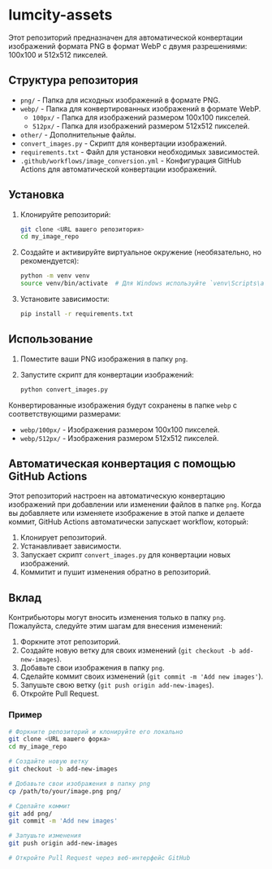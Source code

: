 # lumcity-assets
Этот репозиторий предназначен для автоматической конвертации изображений формата PNG в формат WebP с двумя разрешениями: 100x100 и 512x512 пикселей.

## Структура репозитория

- `png/` - Папка для исходных изображений в формате PNG.
- `webp/` - Папка для конвертированных изображений в формате WebP.
  - `100px/` - Папка для изображений размером 100x100 пикселей.
  - `512px/` - Папка для изображений размером 512x512 пикселей.
- `other/` - Дополнительные файлы.
- `convert_images.py` - Скрипт для конвертации изображений.
- `requirements.txt` - Файл для установки необходимых зависимостей.
- `.github/workflows/image_conversion.yml` - Конфигурация GitHub Actions для автоматической конвертации изображений.

## Установка

1. Клонируйте репозиторий:

    ```bash
    git clone <URL вашего репозитория>
    cd my_image_repo
    ```

2. Создайте и активируйте виртуальное окружение (необязательно, но рекомендуется):

    ```bash
    python -m venv venv
    source venv/bin/activate  # Для Windows используйте `venv\Scripts\activate`
    ```

3. Установите зависимости:

    ```bash
    pip install -r requirements.txt
    ```

## Использование

1. Поместите ваши PNG изображения в папку `png`.

2. Запустите скрипт для конвертации изображений:

    ```bash
    python convert_images.py
    ```

Конвертированные изображения будут сохранены в папке `webp` с соответствующими размерами:

- `webp/100px/` - Изображения размером 100x100 пикселей.
- `webp/512px/` - Изображения размером 512x512 пикселей.

## Автоматическая конвертация с помощью GitHub Actions

Этот репозиторий настроен на автоматическую конвертацию изображений при добавлении или изменении файлов в папке `png`. Когда вы добавляете или изменяете изображение в этой папке и делаете коммит, GitHub Actions автоматически запускает workflow, который:

1. Клонирует репозиторий.
2. Устанавливает зависимости.
3. Запускает скрипт `convert_images.py` для конвертации новых изображений.
4. Коммитит и пушит изменения обратно в репозиторий.

## Вклад

Контрибьюторы могут вносить изменения только в папку `png`. Пожалуйста, следуйте этим шагам для внесения изменений:

1. Форкните этот репозиторий.
2. Создайте новую ветку для своих изменений (`git checkout -b add-new-images`).
3. Добавьте свои изображения в папку `png`.
4. Сделайте коммит своих изменений (`git commit -m 'Add new images'`).
5. Запушьте свою ветку (`git push origin add-new-images`).
6. Откройте Pull Request.

### Пример

```bash
# Форкните репозиторий и клонируйте его локально
git clone <URL вашего форка>
cd my_image_repo

# Создайте новую ветку
git checkout -b add-new-images

# Добавьте свои изображения в папку png
cp /path/to/your/image.png png/

# Сделайте коммит
git add png/
git commit -m 'Add new images'

# Запушьте изменения
git push origin add-new-images

# Откройте Pull Request через веб-интерфейс GitHub

